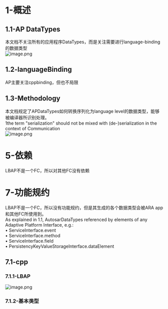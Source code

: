 # 1-概述

## 1.1-AP DataTypes

本文档不关注所有的应用程序DataTypes，而是关注需要进行language-binding的数据类型<br />![image.png](https://cdn.nlark.com/yuque/0/2022/png/23125517/1669875179879-302297bc-3126-4d3c-b60f-e934b69a10bf.png#averageHue=%23f7f3ee&clientId=u6064fe07-4c61-4&crop=0&crop=0&crop=1&crop=1&from=paste&height=809&id=u28b9bac9&margin=%5Bobject%20Object%5D&name=image.png&originHeight=809&originWidth=883&originalType=binary&ratio=1&rotation=0&showTitle=false&size=114014&status=done&style=none&taskId=ue043f0fe-0700-46d7-876f-975b84d148b&title=&width=883)

## 1.2-languageBinding

AP主要关注cppbinding，但也不局限

## 1.3-Methodology

本文档规定了APDataTypes如何转换序列化为language level的数据类型，能够被编译器所识别处理。<br />1the term "serialization" should not be mixed with (de-)serialization in the context of Communication<br />![image.png](https://cdn.nlark.com/yuque/0/2022/png/23125517/1669875333382-919c48e9-e007-4395-883f-5631f5977430.png#clientId=u6064fe07-4c61-4&crop=0&crop=0&crop=1&crop=1&from=paste&height=177&id=ubd3e5941&margin=%5Bobject%20Object%5D&name=image.png&originHeight=177&originWidth=837&originalType=binary&ratio=1&rotation=0&showTitle=false&size=46482&status=done&style=none&taskId=ub972c962-ddfe-4a7c-b48c-3f1d889efbf&title=&width=837)

# 5-依赖

LBAP不是一个FC，所以对其他FC没有依赖

# 7-功能规约

LBAP不是一个FC，所以没有功能规约，但是其生成的各个数据类型会被ARA app和其他FC所使用到。<br />As explained in 1.1, AutosarDataTypes referenced by elements of any Adaptive Platform Interface, e.g.:<br />• ServiceInterface.event<br />• ServiceInterface.method<br />• ServiceInterface.field<br />• PersistencyKeyValueStorageInterface.dataElement

## 7.1-cpp

### 7.1.1-LBAP

![image.png](https://cdn.nlark.com/yuque/0/2022/png/23125517/1669875724220-27415d2b-ee7f-43b6-8189-be38290172b2.png#averageHue=%23f2e1c7&clientId=u6064fe07-4c61-4&crop=0&crop=0&crop=1&crop=1&from=paste&height=572&id=uad413250&margin=%5Bobject%20Object%5D&name=image.png&originHeight=572&originWidth=844&originalType=binary&ratio=1&rotation=0&showTitle=false&size=130527&status=done&style=none&taskId=uafce6671-3f59-4a87-a326-a71ba4c8803&title=&width=844)

### 7.1.2-基本类型
